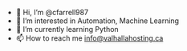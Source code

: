 - 👋 Hi, I’m @cfarrell987
- 👀 I’m interested in Automation, Machine Learning
- 🌱 I’m currently learning Python
- 📫 How to reach me info@valhallahosting.ca

<!---
cfarrell987/cfarrell987 is a ✨ special ✨ repository because its `README.md` (this file) appears on your GitHub profile.
You can click the Preview link to take a look at your changes.
--->
